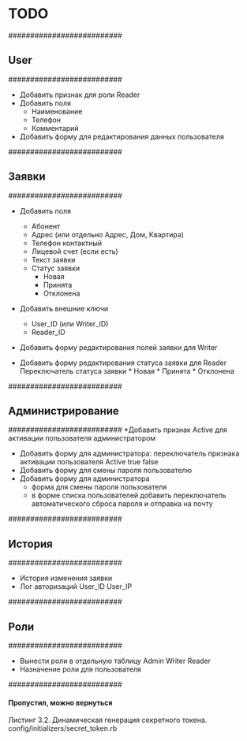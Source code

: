 # TODO

##########################
## User
##########################
* Добавить признак для роли Reader
* Добавить поля
    * Наименование
    * Телефон
    * Комментарий
* Добавить форму для редактирования данных пользователя

##########################
## Заявки
##########################
* Добавить поля
    * Абонент
    * Адрес (или отдельно Адрес, Дом, Квартира)
    * Телефон контактный
    * Лицевой счет (если есть)
    * Текст заявки
    * Статус заявки
        * Новая
        * Принята
        * Отклонена

* Добавить внешние ключи
    * User_ID    (или Writer_ID)
    * Reader_ID

* Добавить форму редактирования полей заявки для Writer

* Добавить форму редактирования статуса заявки для Reader
    Переключатель статуса заявки
        * Новая
        * Принята
        * Отклонена

##########################
## Администрирование
##########################
*Добавить признак Active для активации пользователя администратором
* Добавить форму для администратора:
    переключатель признака активации пользователя Active true false
* Добавить форму для смены пароля пользователю
* Добавить форму для администратора
    * форма для смены пароля пользователя
    * в форме списка пользователей добавить переключатель автоматического сброса пароля и отправка на почту

##########################
## История
##########################
* История изменения заявки
* Лог авторизаций
    User_ID
    User_IP

##########################
## Роли
##########################
* Вынести роли в отдельную таблицу
    Admin
    Writer
    Reader
* Назначение роли для пользователя

##########################
#### Пропустил, можно вернуться
Листинг 3.2. Динамическая генерация секретного токена.
config/initializers/secret_token.rb